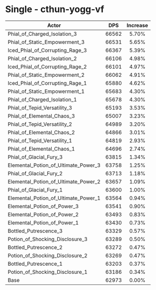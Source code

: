 # Single - cthun-yogg-vf
| Actor | DPS | Increase |
|---|:---:|:---:|
|Phial_of_Charged_Isolation_3|66562|5.70%|
|Phial_of_Static_Empowerment_3|66531|5.65%|
|Iced_Phial_of_Corrupting_Rage_3|66367|5.39%|
|Phial_of_Charged_Isolation_2|66106|4.98%|
|Iced_Phial_of_Corrupting_Rage_2|66101|4.97%|
|Phial_of_Static_Empowerment_2|66062|4.91%|
|Iced_Phial_of_Corrupting_Rage_1|65880|4.62%|
|Phial_of_Static_Empowerment_1|65683|4.30%|
|Phial_of_Charged_Isolation_1|65678|4.30%|
|Phial_of_Tepid_Versatility_3|65193|3.53%|
|Phial_of_Elemental_Chaos_3|65007|3.23%|
|Phial_of_Tepid_Versatility_2|64989|3.20%|
|Phial_of_Elemental_Chaos_2|64866|3.01%|
|Phial_of_Tepid_Versatility_1|64819|2.93%|
|Phial_of_Elemental_Chaos_1|64696|2.74%|
|Phial_of_Glacial_Fury_3|63815|1.34%|
|Elemental_Potion_of_Ultimate_Power_3|63758|1.25%|
|Phial_of_Glacial_Fury_2|63713|1.18%|
|Elemental_Potion_of_Ultimate_Power_2|63657|1.09%|
|Phial_of_Glacial_Fury_1|63600|1.00%|
|Elemental_Potion_of_Ultimate_Power_1|63564|0.94%|
|Elemental_Potion_of_Power_3|63541|0.90%|
|Elemental_Potion_of_Power_2|63493|0.83%|
|Elemental_Potion_of_Power_1|63430|0.73%|
|Bottled_Putrescence_3|63329|0.57%|
|Potion_of_Shocking_Disclosure_3|63289|0.50%|
|Bottled_Putrescence_2|63272|0.47%|
|Potion_of_Shocking_Disclosure_2|63269|0.47%|
|Bottled_Putrescence_1|63203|0.37%|
|Potion_of_Shocking_Disclosure_1|63186|0.34%|
|Base|62973|0.00%|
